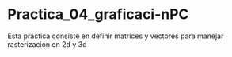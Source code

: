 # Practica_04_graficaci-nPC
Esta práctica consiste en definir matrices y vectores para manejar rasterización en 2d y 3d
